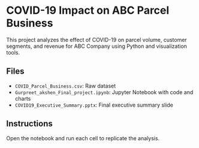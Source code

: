 # COVID-19 Impact on ABC Parcel Business

This project analyzes the effect of COVID-19 on parcel volume, customer segments, and revenue for ABC Company using Python and visualization tools.

## Files
- `COVID_Parcel_Business.csv`: Raw dataset
- `Gurpreet_akshen_Final_project.ipynb`: Jupyter Notebook with code and charts
- `COVID19_Executive_Summary.pptx`: Final executive summary slide

## Instructions
Open the notebook and run each cell to replicate the analysis.
